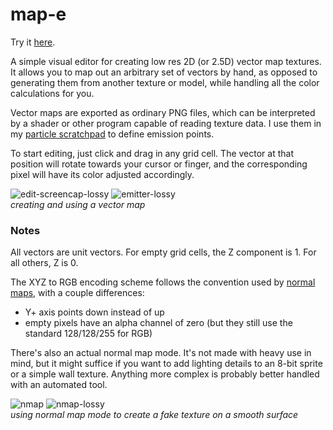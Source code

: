 # map-e

Try it [here](https://map-e.netlify.app).

A simple visual editor for creating low res 2D (or 2.5D) vector map textures. It allows you to map out an arbitrary set of vectors by hand, as opposed to generating them from another texture or model, while handling all the color calculations for you.

Vector maps are exported as ordinary PNG files, which can be interpreted by a shader or other program capable of reading texture data. I use them in my [particle scratchpad](https://github.com/georgeolee/p-widge) to define emission points.

To start editing, just click and drag in any grid cell. The vector at that position will rotate towards your cursor or finger, and the corresponding pixel will have its color adjusted accordingly.

![edit-screencap-lossy](https://user-images.githubusercontent.com/62530485/185225449-22f8043e-6ae8-431c-894a-2683cdc51523.gif)
![emitter-lossy](https://user-images.githubusercontent.com/62530485/185469727-cd0df09c-f406-43b4-8be2-732b93360939.gif)\
*creating and using a vector map*


### Notes

All vectors are unit vectors. For empty grid cells, the Z component is 1. For all others, Z is 0.

The XYZ to RGB encoding scheme follows the convention used by [normal maps](https://en.wikipedia.org/wiki/Normal_mapping), with a couple differences:
- Y+ axis points down instead of up
- empty pixels have an alpha channel of zero (but they still use the standard 128/128/255 for RGB)

There's also an actual normal map mode. It's not made with heavy use in mind, but it might suffice if you want to add lighting details to an 8-bit sprite or a simple wall texture. Anything more complex is probably better handled with an automated tool.

![nmap](https://user-images.githubusercontent.com/62530485/187300672-d31bb07e-72df-41ee-b1e7-24c6509d325c.png)
![nmap-lossy](https://user-images.githubusercontent.com/62530485/187298979-99760a5d-335e-4684-aba7-793372b64637.gif)\
*using normal map mode to create a fake texture on a smooth surface*
